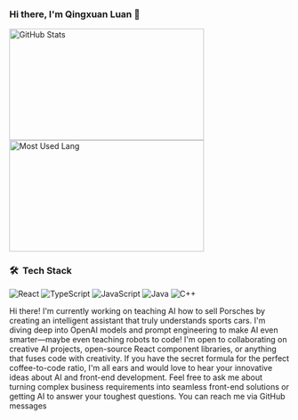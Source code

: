 ### Hi there, I'm Qingxuan Luan 👋 

<p>
<img width="350px" height="200px" alt="GitHub Stats" src="https://github-readme-stats.vercel.app/api?username=nwulqx&count_private=true&show_icons=true&include_all_commits=true&line_height=31&theme=merko&hide_border=true"/>
<img width="350px" height="200px" alt="Most Used Lang" src="https://github-readme-stats.vercel.app/api/top-langs/?username=nwulqx&layout=compact&theme=dark&hide_border=true&hide=HTML,CSS"/>
</p>

### 🛠 &nbsp;Tech Stack

![React](https://img.shields.io/badge/-React-666666?style=flat&logo=react)
![TypeScript](https://img.shields.io/badge/-TypeScript-666666?style=flat&logo=typescript)
![JavaScript](https://img.shields.io/badge/-JavaScript-666666?style=flat&logo=javascript)
![Java](https://img.shields.io/badge/-Java-666666?style=flat&logo=spring)
![C++](https://img.shields.io/badge/-c++-666666?style=flat&logo=cplusplus)

Hi there! I'm currently working on teaching AI how to sell Porsches by creating an intelligent assistant that truly understands sports cars. I'm diving deep into OpenAI models and prompt engineering to make AI even smarter—maybe even teaching robots to code! I'm open to collaborating on creative AI projects, open-source React component libraries, or anything that fuses code with creativity. If you have the secret formula for the perfect coffee-to-code ratio, I'm all ears and would love to hear your innovative ideas about AI and front-end development. Feel free to ask me about turning complex business requirements into seamless front-end solutions or getting AI to answer your toughest questions. You can reach me via GitHub messages

<!--
**War3cdota/War3cdota** is a ✨ _special_ ✨ repository because its `README.md` (this file) appears on your GitHub profile.

Here are some ideas to get you started:

- 🔭 I’m currently working on ...
- 🌱 I’m currently learning ...
- 👯 I’m looking to collaborate on ...
- 🤔 I’m looking for help with ...
- 💬 Ask me about ...
- 📫 How to reach me: ...
- 😄 Pronouns: ...
- ⚡ Fun fact: ...
-->
